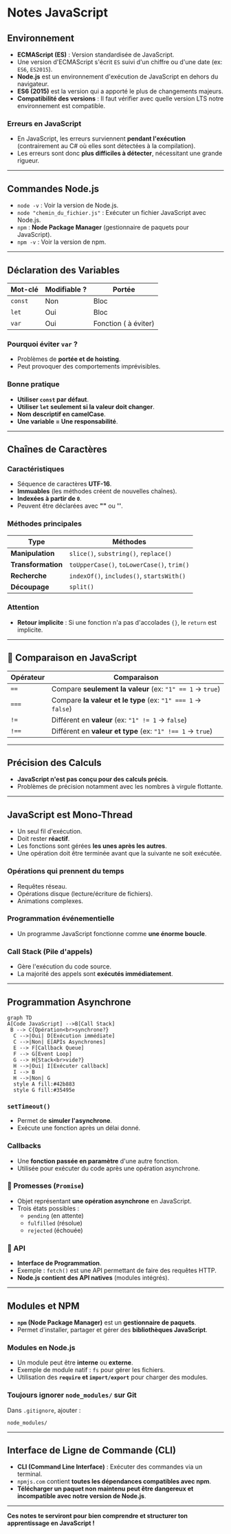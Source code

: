 #  Notes JavaScript

##  Environnement

- **ECMAScript (ES)** : Version standardisée de JavaScript.
- Une version d'ECMAScript s'écrit `ES` suivi d'un chiffre ou d'une date (ex: `ES6`, `ES2015`).
- **Node.js** est un environnement d'exécution de JavaScript en dehors du navigateur.
- **ES6 (2015)** est la version qui a apporté le plus de changements majeurs.
- **Compatibilité des versions** : Il faut vérifier avec quelle version LTS notre environnement est compatible.

###  Erreurs en JavaScript
- En JavaScript, les erreurs surviennent **pendant l'exécution** (contrairement au C# où elles sont détectées à la compilation).
- Les erreurs sont donc **plus difficiles à détecter**, nécessitant une grande rigueur.

---

##  Commandes Node.js

- `node -v` : Voir la version de Node.js.
- `node "chemin_du_fichier.js"` : Exécuter un fichier JavaScript avec Node.js.
- `npm` : **Node Package Manager** (gestionnaire de paquets pour JavaScript).
- `npm -v` : Voir la version de npm.

---

##  Déclaration des Variables

| Mot-clé  | Modifiable ? | Portée |
|----------|-------------|--------|
| `const`  |  Non      | Bloc   |
| `let`    |   Oui      | Bloc   |
| `var`    |  Oui      | Fonction ( à éviter) |

###  Pourquoi éviter `var` ?
- Problèmes de **portée et de hoisting**.
- Peut provoquer des comportements imprévisibles.

###  Bonne pratique
- **Utiliser `const` par défaut**.
- **Utiliser `let` seulement si la valeur doit changer**.
- **Nom descriptif en camelCase**.
- **Une variable = Une responsabilité**.

---

##  Chaînes de Caractères

###  Caractéristiques
- Séquence de caractères **UTF-16**.
- **Immuables** (les méthodes créent de nouvelles chaînes).
- **Indexées à partir de `0`**.
- Peuvent être déclarées avec **""** ou **''**.

###  Méthodes principales

| Type            | Méthodes |
|----------------|----------------------------------|
| **Manipulation** | `slice()`, `substring()`, `replace()` |
| **Transformation** | `toUpperCase()`, `toLowerCase()`, `trim()` |
| **Recherche** | `indexOf()`, `includes()`, `startsWith()` |
| **Découpage** | `split()` |

###  Attention
- **Retour implicite** : Si une fonction n'a pas d'accolades `{}`, le `return` est implicite.

---

## 🔄 Comparaison en JavaScript

| Opérateur | Comparaison |
|-----------|--------------------------------|
| `==`  | Compare **seulement la valeur** (ex: `"1" == 1` → `true`) |
| `===` | Compare **la valeur et le type** (ex: `"1" === 1` → `false`) |
| `!=`  | Différent en **valeur** (ex: `"1" != 1` → `false`) |
| `!==` | Différent en **valeur et type** (ex: `"1" !== 1` → `true`) |

---

##  Précision des Calculs

- **JavaScript n'est pas conçu pour des calculs précis**.
- Problèmes de précision notamment avec les nombres à virgule flottante.

---

##  JavaScript est Mono-Thread

- Un seul fil d'exécution.
- Doit rester **réactif**.
- Les fonctions sont gérées **les unes après les autres**.
- Une opération doit être terminée avant que la suivante ne soit exécutée.

###  Opérations qui prennent du temps
- Requêtes réseau.
- Opérations disque (lecture/écriture de fichiers).
- Animations complexes.

###  Programmation événementielle
- Un programme JavaScript fonctionne comme **une énorme boucle**.

###  Call Stack (Pile d'appels)
- Gère l'exécution du code source.
- La majorité des appels sont **exécutés immédiatement**.

---

##  Programmation Asynchrone


```mermaid {scale: 0.7}    
graph TD 
A[Code JavaScript] -->B[Call Stack]
 B --> C{Opération<br>synchrone?}
  C -->|Oui| D[Exécution immédiate] 
  C -->|Non| E[APIs Asynchrones] 
  E --> F[Callback Queue] 
  F --> G[Event Loop] 
  G --> H{Stack<br>vide?} 
  H -->|Oui| I[Exécuter callback] 
  I --> B 
  H -->|Non| G 
  style A fill:#42b883 
  style G fill:#35495e 
  ```

###  `setTimeout()`
- Permet de **simuler l'asynchrone**.
- Exécute une fonction après un délai donné.

###  Callbacks
- Une **fonction passée en paramètre** d'une autre fonction.
- Utilisée pour exécuter du code après une opération asynchrone.

### 🔮 Promesses (`Promise`)
- Objet représentant **une opération asynchrone** en JavaScript.
- Trois états possibles :
  - `pending` (en attente)
  - `fulfilled` (résolue)
  - `rejected` (échouée)

### 📡 API
- **Interface de Programmation**.
- Exemple : `fetch()` est une API permettant de faire des requêtes HTTP.
- **Node.js contient des API natives** (modules intégrés).

---

##  Modules et NPM

- **`npm` (Node Package Manager)** est un **gestionnaire de paquets**.
- Permet d'installer, partager et gérer des **bibliothèques JavaScript**.

###  Modules en Node.js
- Un module peut être **interne** ou **externe**.
- Exemple de module natif : `fs` pour gérer les fichiers.
- Utilisation des **`require` et `import/export`** pour charger des modules.

###  Toujours ignorer `node_modules/` sur Git

Dans `.gitignore`, ajouter :
```plaintext
node_modules/
```

---

##  Interface de Ligne de Commande (CLI)

- **CLI (Command Line Interface)** : Exécuter des commandes via un terminal.
- `npmjs.com` contient **toutes les dépendances compatibles avec npm**.
-  **Télécharger un paquet non maintenu peut être dangereux et incompatible avec notre version de Node.js**.

---

 **Ces notes te serviront pour bien comprendre et structurer ton apprentissage en JavaScript !** 

